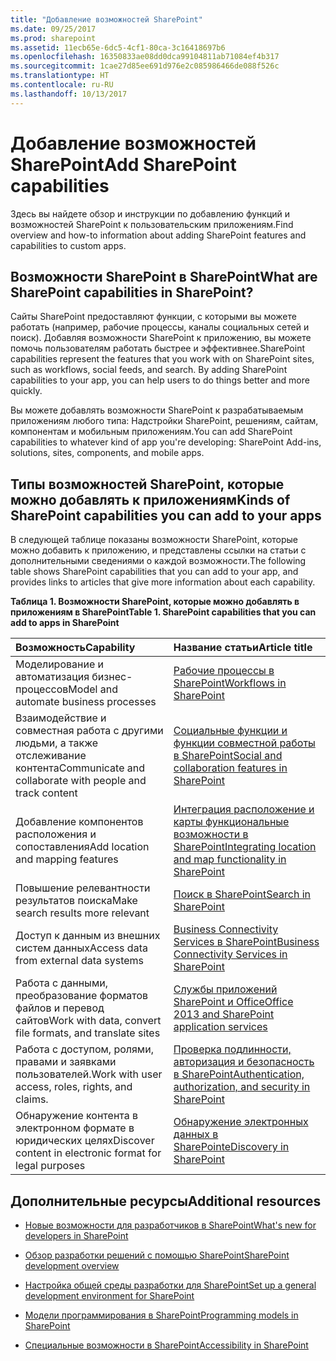 ```yaml
---
title: "Добавление возможностей SharePoint"
ms.date: 09/25/2017
ms.prod: sharepoint
ms.assetid: 11ecb65e-6dc5-4cf1-80ca-3c16418697b6
ms.openlocfilehash: 16350833ae08dd0dca99104811ab71084ef4b317
ms.sourcegitcommit: 1cae27d85ee691d976e2c085986466de088f526c
ms.translationtype: HT
ms.contentlocale: ru-RU
ms.lasthandoff: 10/13/2017
---
```

# <a name="add-sharepoint-capabilities"></a><span data-ttu-id="8b470-102">Добавление возможностей SharePoint</span><span class="sxs-lookup"><span data-stu-id="8b470-102">Add SharePoint capabilities</span></span>
<span data-ttu-id="8b470-103">Здесь вы найдете обзор и инструкции по добавлению функций и возможностей SharePoint к пользовательским приложениям.</span><span class="sxs-lookup"><span data-stu-id="8b470-103">Find overview and how-to information about adding SharePoint features and capabilities to custom apps.</span></span>
## <a name="what-are-sharepoint-capabilities-in-sharepoint"></a><span data-ttu-id="8b470-104">Возможности SharePoint в SharePoint</span><span class="sxs-lookup"><span data-stu-id="8b470-104">What are SharePoint capabilities in SharePoint?</span></span>
<span data-ttu-id="8b470-105"><a name="bkmk_whatIs"> </a></span><span class="sxs-lookup"><span data-stu-id="8b470-105"></span></span>

<span data-ttu-id="8b470-p101">Сайты SharePoint предоставляют функции, с которыми вы можете работать (например, рабочие процессы, каналы социальных сетей и поиск). Добавляя возможности SharePoint к приложению, вы можете помочь пользователям работать быстрее и эффективнее.</span><span class="sxs-lookup"><span data-stu-id="8b470-p101">SharePoint capabilities represent the features that you work with on SharePoint sites, such as workflows, social feeds, and search. By adding SharePoint capabilities to your app, you can help users to do things better and more quickly.</span></span>
  
    
    
<span data-ttu-id="8b470-108">Вы можете добавлять возможности SharePoint к разрабатываемым приложениям любого типа: Надстройки SharePoint, решениям, сайтам, компонентам и мобильным приложениям.</span><span class="sxs-lookup"><span data-stu-id="8b470-108">You can add SharePoint capabilities to whatever kind of app you're developing: SharePoint Add-ins, solutions, sites, components, and mobile apps.</span></span>
  
    
    

## <a name="kinds-of-sharepoint-capabilities-you-can-add-to-your-apps"></a><span data-ttu-id="8b470-109">Типы возможностей SharePoint, которые можно добавлять к приложениям</span><span class="sxs-lookup"><span data-stu-id="8b470-109">Kinds of SharePoint capabilities you can add to your apps</span></span>
<span data-ttu-id="8b470-110"><a name="bkmk_inThisSection"> </a></span><span class="sxs-lookup"><span data-stu-id="8b470-110"></span></span>

<span data-ttu-id="8b470-111">В следующей таблице показаны возможности SharePoint, которые можно добавить к приложению, и представлены ссылки на статьи с дополнительными сведениями о каждой возможности.</span><span class="sxs-lookup"><span data-stu-id="8b470-111">The following table shows SharePoint capabilities that you can add to your app, and provides links to articles that give more information about each capability.</span></span>
  
    
    

<span data-ttu-id="8b470-112">**Таблица 1. Возможности SharePoint, которые можно добавлять в приложениям в SharePoint**</span><span class="sxs-lookup"><span data-stu-id="8b470-112">**Table 1. SharePoint capabilities that you can add to apps in SharePoint**</span></span>


|<span data-ttu-id="8b470-113">**Возможность**</span><span class="sxs-lookup"><span data-stu-id="8b470-113">**Capability**</span></span>|<span data-ttu-id="8b470-114">**Название статьи**</span><span class="sxs-lookup"><span data-stu-id="8b470-114">**Article title**</span></span>|
|:-----|:-----|
|<span data-ttu-id="8b470-115">Моделирование и автоматизация бизнес-процессов</span><span class="sxs-lookup"><span data-stu-id="8b470-115">Model and automate business processes</span></span>  <br/> | [<span data-ttu-id="8b470-116">Рабочие процессы в SharePoint</span><span class="sxs-lookup"><span data-stu-id="8b470-116">Workflows in SharePoint</span></span>](workflows-in-sharepoint.md) <br/> |
|<span data-ttu-id="8b470-117">Взаимодействие и совместная работа с другими людьми, а также отслеживание контента</span><span class="sxs-lookup"><span data-stu-id="8b470-117">Communicate and collaborate with people and track content</span></span>  <br/> | [<span data-ttu-id="8b470-118">Социальные функции и функции совместной работы в SharePoint</span><span class="sxs-lookup"><span data-stu-id="8b470-118">Social and collaboration features in SharePoint</span></span>](social-and-collaboration-features-in-sharepoint.md) <br/> |
|<span data-ttu-id="8b470-119">Добавление компонентов расположения и сопоставления</span><span class="sxs-lookup"><span data-stu-id="8b470-119">Add location and mapping features</span></span>  <br/> | [<span data-ttu-id="8b470-120">Интеграция расположение и карты функциональные возможности в SharePoint</span><span class="sxs-lookup"><span data-stu-id="8b470-120">Integrating location and map functionality in SharePoint</span></span>](integrating-location-and-map-functionality-in-sharepoint.md) <br/> |
|<span data-ttu-id="8b470-121">Повышение релевантности результатов поиска</span><span class="sxs-lookup"><span data-stu-id="8b470-121">Make search results more relevant</span></span>  <br/> | [<span data-ttu-id="8b470-122">Поиск в SharePoint</span><span class="sxs-lookup"><span data-stu-id="8b470-122">Search in SharePoint</span></span>](search-in-sharepoint.md) <br/> |
|<span data-ttu-id="8b470-123">Доступ к данным из внешних систем данных</span><span class="sxs-lookup"><span data-stu-id="8b470-123">Access data from external data systems</span></span>  <br/> | [<span data-ttu-id="8b470-124">Business Connectivity Services в SharePoint</span><span class="sxs-lookup"><span data-stu-id="8b470-124">Business Connectivity Services in SharePoint</span></span>](business-connectivity-services-in-sharepoint.md) <br/> |
|<span data-ttu-id="8b470-125">Работа с данными, преобразование форматов файлов и перевод сайтов</span><span class="sxs-lookup"><span data-stu-id="8b470-125">Work with data, convert file formats, and translate sites</span></span>  <br/> | [<span data-ttu-id="8b470-126">Службы приложений SharePoint и Office</span><span class="sxs-lookup"><span data-stu-id="8b470-126">Office 2013 and SharePoint application services</span></span>](office-and-sharepoint-application-services.md) <br/> |
|<span data-ttu-id="8b470-127">Работа с доступом, ролями, правами и заявками пользователей.</span><span class="sxs-lookup"><span data-stu-id="8b470-127">Work with user access, roles, rights, and claims.</span></span>  <br/> | [<span data-ttu-id="8b470-128">Проверка подлинности, авторизация и безопасность в SharePoint</span><span class="sxs-lookup"><span data-stu-id="8b470-128">Authentication, authorization, and security in SharePoint</span></span>](authentication-authorization-and-security-in-sharepoint.md) <br/> |
|<span data-ttu-id="8b470-129">Обнаружение контента в электронном формате в юридических целях</span><span class="sxs-lookup"><span data-stu-id="8b470-129">Discover content in electronic format for legal purposes</span></span>  <br/> | [<span data-ttu-id="8b470-130">Обнаружение электронных данных в SharePoint</span><span class="sxs-lookup"><span data-stu-id="8b470-130">eDiscovery in SharePoint</span></span>](ediscovery-in-sharepoint.md) <br/> |
   

## <a name="additional-resources"></a><span data-ttu-id="8b470-131">Дополнительные ресурсы</span><span class="sxs-lookup"><span data-stu-id="8b470-131">Additional resources</span></span>
<span data-ttu-id="8b470-132"><a name="bk_addresources"> </a></span><span class="sxs-lookup"><span data-stu-id="8b470-132"></span></span>


-  [<span data-ttu-id="8b470-133">Новые возможности для разработчиков в SharePoint</span><span class="sxs-lookup"><span data-stu-id="8b470-133">What's new for developers in SharePoint</span></span>](what-s-new-for-developers-in-sharepoint.md)
    
  
-  [<span data-ttu-id="8b470-134">Обзор разработки решений с помощью SharePoint</span><span class="sxs-lookup"><span data-stu-id="8b470-134">SharePoint development overview</span></span>](sharepoint-development-overview.md)
    
  
-  [<span data-ttu-id="8b470-135">Настройка общей среды разработки для SharePoint</span><span class="sxs-lookup"><span data-stu-id="8b470-135">Set up a general development environment for SharePoint</span></span>](set-up-a-general-development-environment-for-sharepoint.md)
    
  
-  [<span data-ttu-id="8b470-136">Модели программирования в SharePoint</span><span class="sxs-lookup"><span data-stu-id="8b470-136">Programming models in SharePoint</span></span>](programming-models-in-sharepoint.md)
    
  
-  [<span data-ttu-id="8b470-137">Специальные возможности в SharePoint</span><span class="sxs-lookup"><span data-stu-id="8b470-137">Accessibility in SharePoint</span></span>](accessibility-in-sharepoint.md)
    
  

  
    
    

